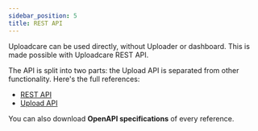 ```yaml
---
sidebar_position: 5
title: REST API
---
```


Uploadcare can be used directly, without Uploader or dashboard. This is made possible with
Uploadcare REST API.

The API is split into two parts: the Upload API is separated from other functionality. Here's the
full references:

-  [REST API](https://uploadcare.com/api-refs/rest-api/)
-  [Upload API](https://uploadcare.com/api-refs/upload-api/)

You can also download **OpenAPI specifications** of every reference.
